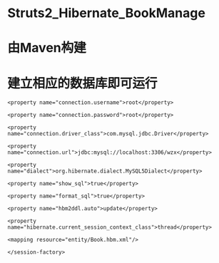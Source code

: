 # Struts2_Hibernate_BookManage
# 由Maven构建
# 建立相应的数据库即可运行
<session-factory >

	<property name="connection.username">root</property>
	
	<property name="connection.password">root</property>
	
	<property name="connection.driver_class">com.mysql.jdbc.Driver</property>
	
	<property name="connection.url">jdbc:mysql://localhost:3306/wzx</property>
	
	<property name="dialect">org.hibernate.dialect.MySQL5Dialect</property>
	
	<property name="show_sql">true</property>
	
	<property name="format_sql">true</property>
	
	<property name="hbm2ddl.auto">update</property>
	
	<property name="hibernate.current_session_context_class">thread</property> 
	
	<mapping resource="entity/Book.hbm.xml"/>
	
	</session-factory>
